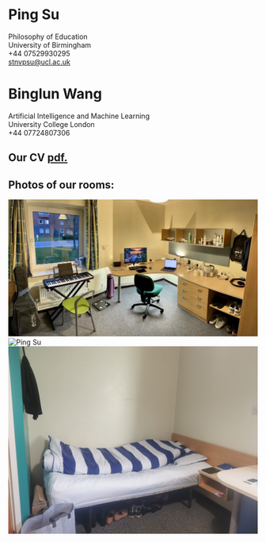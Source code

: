 # Ping Su
Philosophy of Education <br>
University of Birmingham <br>
+44 07529930295 <br>
stnvpsu@ucl.ac.uk <br>

# Binglun Wang
Artificial Intelligence and Machine Learning <br>
University College London <br>
+44 07724807306 <br>

## Our CV [pdf.](Bing&Ping_cv.pdf)
## Photos of our rooms:
![Binglun Wang](1.png)
![Ping Su](2.png)
![Ping Su](3.png)
